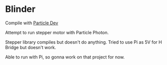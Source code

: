# Blinder

Compile with [Particle Dev](https://www.particle.io/products/development-tools/particle-desktop-ide)

Attempt to run stepper motor with Particle Photon.

Stepper library compiles but doesn't do anything.
Tried to use Pi as 5V for H Bridge but doesn't work.

Able to run with Pi, so gonna work on that project for now.
